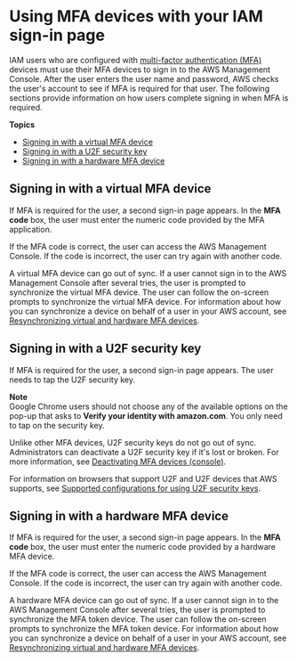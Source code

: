 # Using MFA devices with your IAM sign\-in page<a name="console_sign-in-mfa"></a>

IAM users who are configured with [multi\-factor authentication \(MFA\)](id_credentials_mfa.md) devices must use their MFA devices to sign in to the AWS Management Console\. After the user enters the user name and password, AWS checks the user's account to see if MFA is required for that user\. The following sections provide information on how users complete signing in when MFA is required\. 

**Topics**
+ [Signing in with a virtual MFA device](#console_sign-in-mfa-virtual)
+ [Signing in with a U2F security key](#console_sign-in-mfa-u2f)
+ [Signing in with a hardware MFA device](#console_sign-in-mfa-hardware)

## Signing in with a virtual MFA device<a name="console_sign-in-mfa-virtual"></a>

If MFA is required for the user, a second sign\-in page appears\. In the **MFA code** box, the user must enter the numeric code provided by the MFA application\.

If the MFA code is correct, the user can access the AWS Management Console\. If the code is incorrect, the user can try again with another code\. 

A virtual MFA device can go out of sync\. If a user cannot sign in to the AWS Management Console after several tries, the user is prompted to synchronize the virtual MFA device\. The user can follow the on\-screen prompts to synchronize the virtual MFA device\. For information about how you can synchronize a device on behalf of a user in your AWS account, see [Resynchronizing virtual and hardware MFA devices](id_credentials_mfa_sync.md)\. 

## Signing in with a U2F security key<a name="console_sign-in-mfa-u2f"></a>

If MFA is required for the user, a second sign\-in page appears\. The user needs to tap the U2F security key\.

**Note**  
Google Chrome users should not choose any of the available options on the pop\-up that asks to **Verify your identity with amazon\.com**\. You only need to tap on the security key\.

Unlike other MFA devices, U2F security keys do not go out of sync\. Administrators can deactivate a U2F security key if it's lost or broken\. For more information, see [Deactivating MFA devices \(console\)](id_credentials_mfa_disable.md#deactive-mfa-console)\.

For information on browsers that support U2F and U2F devices that AWS supports, see [Supported configurations for using U2F security keys](id_credentials_mfa_u2f_supported_configurations.md)\.

## Signing in with a hardware MFA device<a name="console_sign-in-mfa-hardware"></a>

If MFA is required for the user, a second sign\-in page appears\. In the **MFA code** box, the user must enter the numeric code provided by a hardware MFA device\. 

If the MFA code is correct, the user can access the AWS Management Console\. If the code is incorrect, the user can try again with another code\. 

A hardware MFA device can go out of sync\. If a user cannot sign in to the AWS Management Console after several tries, the user is prompted to synchronize the MFA token device\. The user can follow the on\-screen prompts to synchronize the MFA token device\. For information about how you can synchronize a device on behalf of a user in your AWS account, see [Resynchronizing virtual and hardware MFA devices](id_credentials_mfa_sync.md)\. 